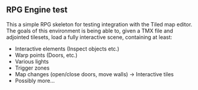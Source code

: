 ## RPG Engine test

This a simple RPG skeleton for testing integration with the Tiled map editor. The goals of this environment is being able to, given a TMX file and adjointed tilesets, load a fully interactive scene, containing at least:

- Interactive elements (Inspect objects etc.)
- Warp points (Doors, etc.)
- Various lights
- Trigger zones
- Map changes (open/close doors, move walls) -> Interactive tiles
- Possibly more...